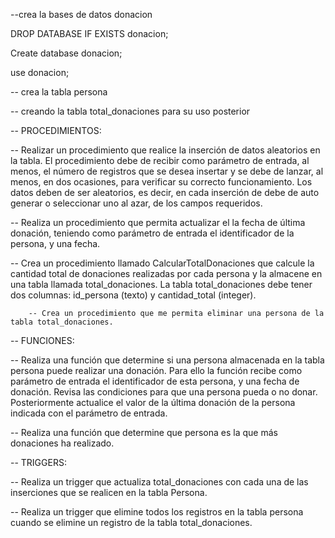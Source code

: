 --crea la bases de datos donacion

DROP DATABASE IF EXISTS donacion;

Create database donacion;

use donacion;

-- crea la tabla persona


-- creando la tabla total_donaciones para su uso posterior


-- PROCEDIMIENTOS:


-- Realizar un procedimiento que realice la inserción de datos aleatorios en la tabla. El procedimiento debe de recibir como parámetro de entrada, al menos, el número de registros que se desea insertar y se debe de lanzar, al menos, en     dos ocasiones, para verificar su correcto funcionamiento. Los datos deben de ser aleatorios, es decir, en cada inserción de debe de auto generar o seleccionar uno al azar, de los campos requeridos.



-- Realiza un procedimiento que permita actualizar el la fecha de última donación, teniendo como parámetro de entrada el identificador de la persona, y una fecha.


-- Crea un procedimiento llamado CalcularTotalDonaciones que calcule la cantidad total de donaciones realizadas por cada persona y la almacene en una tabla llamada total_donaciones. La tabla total_donaciones debe tener dos columnas: id_persona (texto) y cantidad_total (integer).


        -- Crea un procedimiento que me permita eliminar una persona de la tabla total_donaciones. 


-- FUNCIONES:


-- Realiza una función que determine si una persona almacenada en la tabla persona puede realizar una donación. Para ello la función recibe como parámetro de entrada el identificador de esta persona, y una fecha de donación. Revisa las condiciones para que una persona pueda o no donar. Posteriormente actualice el valor de la última donación de la persona indicada con el parámetro de entrada.
            
            

-- Realiza una función que determine que persona es la que más donaciones ha realizado.


-- TRIGGERS:


-- Realiza un trigger que actualiza total_donaciones con cada una de las inserciones que se realicen en la tabla Persona.



-- Realiza un trigger que elimine todos los registros en la tabla persona cuando se elimine un registro de la tabla total_donaciones.

